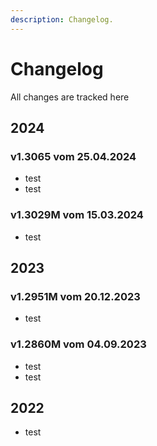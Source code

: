 ```yaml
---
description: Changelog.
---
```


# Changelog

All changes are tracked here

## 2024

### v1.3065 vom 25.04.2024
- test
- test
  
### v1.3029M vom 15.03.2024
- test

## 2023 

### v1.2951M vom 20.12.2023
- test

### v1.2860M vom 04.09.2023
- test
- test

## 2022
- test
